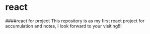 # react
####react for project
This repository is as my first react project for accumulation and notes, I look forward to your visiting!!!
